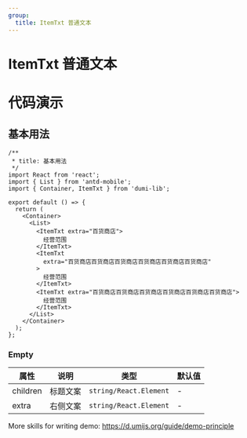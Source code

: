 ```yaml
---
group:
  title: ItemTxt 普通文本
---
```


# ItemTxt 普通文本

# 代码演示

## 基本用法

```tsx
/**
 * title: 基本用法
 */
import React from 'react';
import { List } from 'antd-mobile';
import { Container, ItemTxt } from 'dumi-lib';

export default () => {
  return (
    <Container>
      <List>
        <ItemTxt extra="百货商店">
          经营范围
        </ItemTxt>
        <ItemTxt
          extra="百货商店百货商店百货商店百货商店百货商店百货商店"
        >
          经营范围
        </ItemTxt>
        <ItemTxt extra="百货商店百货商店百货商店百货商店百货商店百货商店">
          经营范围
        </ItemTxt>
      </List>
    </Container>
  );
};
```


### Empty

| 属性      | 说明                                                                        | 类型   | 默认值 |
| --------- | --------------------------------------------------------------------------- | ------ | ------ |
| children   | 标题文案 | `string/React.Element` | -      |
| extra   | 右侧文案 | `string/React.Element` | -      |


More skills for writing demo: https://d.umijs.org/guide/demo-principle
